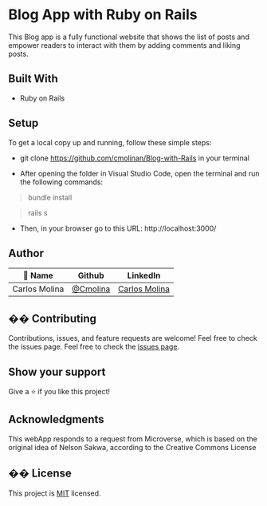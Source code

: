 # Blog App with Ruby on Rails

This Blog app is a fully functional website that shows the list of posts and empower readers to interact with them by adding comments and liking posts.

## Built With
- Ruby on Rails

## Setup

To get a local copy up and running, follow these simple steps:

- git clone https://github.com/cmolinan/Blog-with-Rails in your terminal

- After opening the folder in Visual Studio Code, open the terminal and run the following commands:
> bundle install

> rails s

- Then, in your browser go to this URL: http://localhost:3000/

## Author

| 👤 Name | Github | LinkedIn |
|------|--------|----------|
|Carlos Molina|[@Cmolina](https://github.com/cmolinan)|[Carlos Molina](https://www.linkedin.com/in/carlosmolinan/)|


## �� Contributing
Contributions, issues, and feature requests are welcome!
Feel free to check the issues page.
Feel free to check the [issues page](../../issues/).
​
## Show your support
Give a ⭐️ if you like this project!
## Acknowledgments 
This webApp responds to a request from Microverse, which is based on the original idea of Nelson Sakwa, according to the Creative Commons License
## �� License
This project is [MIT](./MIT.md) licensed.
